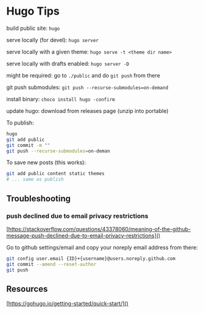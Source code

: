 # Hugo Tips

build public site:
`hugo`

serve locally (for devel):
`hugo server`  

serve locally with a given theme:
`hugo serve -t <theme dir name>`

serve locally with drafts enabled:
`hugo server -D`

might be required:
go to `./public` and do `git push` from there

git push submodules:
`git push --recurse-submodules=on-demand`

install binary:
`choco install hugo -confirm`

update hugo: download from releases page (unzip into portable)

To publish:  

```sh
hugo
git add public
git commit -m ""
git push --recurse-submodules=on-deman
```

To save new posts (this works):

```sh
git add public content static themes
# ... same as publish
```

## Troubleshooting

### push declined due to email privacy restrictions
[https://stackoverflow.com/questions/43378060/meaning-of-the-github-message-push-declined-due-to-email-privacy-restrictions]()

Go to github settings/email and copy your noreply email address from there:

```bash
git config user.email {ID}+{username}@users.noreply.github.com
git commit --amend --reset-author
git push
```

## Resources

[https://gohugo.io/getting-started/quick-start/]()